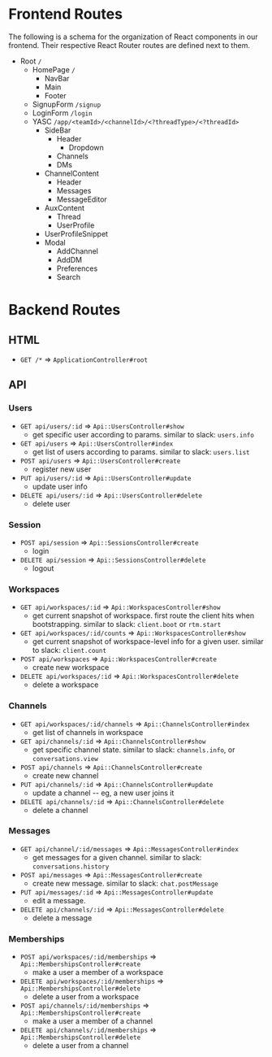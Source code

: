 # Frontend Routes

The following is a schema for the organization of React components in our frontend. Their respective React Router routes are defined next to them.

* Root `/`
	* HomePage `/`
		* NavBar
		* Main
		* Footer
	* SignupForm `/signup`
	* LoginForm `/login`
	* YASC `/app/<teamId>/<channelId>/<?threadType>/<?threadId>`
		* SideBar
			* Header
				* Dropdown
			* Channels
			* DMs
		* ChannelContent
			* Header
			* Messages
			* MessageEditor
		* AuxContent
			* Thread
			* UserProfile
		* UserProfileSnippet
		* Modal
			* AddChannel
			* AddDM
			* Preferences
			* Search

# Backend Routes

## HTML

* `GET /*` => `ApplicationController#root`

## API

### Users
* `GET api/users/:id` => `Api::UsersController#show`
	* get specific user according to params. similar to slack: `users.info`
* `GET api/users` => `Api::UsersController#index`
	* get list of users according to params. similar to slack: `users.list`
* `POST api/users` => `Api::UsersController#create`
	* register new user
* `PUT api/users/:id` => `Api::UsersController#update`
	* update user info
* `DELETE api/users/:id` => `Api::UsersController#delete`
	* delete user

### Session
* `POST api/session` => `Api::SessionsController#create`
	* login
* `DELETE api/session` => `Api::SessionsController#delete`
	* logout

### Workspaces
* `GET api/workspaces/:id` => `Api::WorkspacesController#show`
	* get current snapshot of workspace. first route the client hits when bootstrapping. similar to slack: `client.boot` or `rtm.start`
* `GET api/workspaces/:id/counts` => `Api::WorkspacesController#show`
	* get current snapshot of workspace-level info for a given user. similar to slack: `client.count`
* `POST api/workspaces` => `Api::WorkspacesController#create`
	* create new workspace
* `DELETE api/workspaces/:id` => `Api::WorkspacesController#delete`
	* delete a workspace

### Channels
* `GET api/workspaces/:id/channels` => `Api::ChannelsController#index`
	* get list of channels in workspace
* `GET api/channels/:id` => `Api::ChannelsController#show`
	* get specific channel state. similar to slack: `channels.info`, or `conversations.view`
* `POST api/channels` => `Api::ChannelsController#create`
	* create new channel
* `PUT api/channels/:id` => `Api::ChannelsController#update`
	* update a channel -- eg, a new user joins it
* `DELETE api/channels/:id` => `Api::ChannelsController#delete`
	* delete a channel

### Messages
* `GET api/channel/:id/messages` => `Api::MessagesController#index`
	* get messages for a given channel. similar to slack: `conversations.history`
* `POST api/messages` => `Api::MessagesController#create`
	* create new message. similar to slack: `chat.postMessage`
* `PUT api/messages/:id` => `Api::MessagesController#update`
	* edit a message. 
* `DELETE api/channels/:id` => `Api::MessagesController#delete`
	* delete a message

### Memberships
* `POST api/workspaces/:id/memberships` => `Api::MembershipsController#create`
	* make a user a member of a workspace
* `DELETE api/workspaces/:id/memberships` => `Api::MembershipsController#delete`
	* delete a user from a workspace
* `POST api/channels/:id/memberships` => `Api::MembershipsController#create`
	* make a user a member of a channel
* `DELETE api/channels/:id/memberships` => `Api::MembershipsController#delete`
	* delete a user from a channel